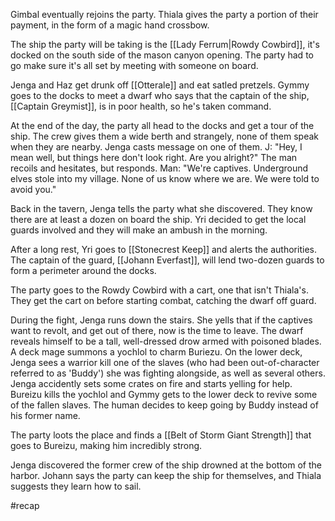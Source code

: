 Gimbal eventually rejoins the party. Thiala gives the party a portion of their payment, in the form of a magic hand crossbow. 

The ship the party will be taking is the [[Lady Ferrum|Rowdy Cowbird]], it's docked on the south side of the mason canyon opening. The party had to go make sure it's all set by meeting with someone on board.

Jenga and Haz get drunk off [[Otterale]] and eat satled pretzels. Gymmy goes to the docks to meet a dwarf who says that the captain of the ship, [[Captain Greymist]], is in poor health, so he's taken command. 

At the end of the day, the party all head to the docks and get a tour of the ship. The crew gives them a wide berth and strangely, none of them speak when they are nearby. Jenga casts message on one of them.
J: "Hey, I mean well, but things here don't look right. Are you alright?"
The man recoils and hesitates, but responds.
Man: "We're captives. Underground elves stole into my village. None of us know where we are. We were told to avoid you."

Back in the tavern, Jenga tells the party what she discovered. They know there are at least a dozen on board the ship. Yri decided to get the local guards involved and they will make an ambush in the morning.

After a long rest, Yri goes to [[Stonecrest Keep]] and alerts the authorities. The captain of the guard, [[Johann Everfast]], will lend two-dozen guards to form a perimeter around the docks. 

The party goes to the Rowdy Cowbird with a cart, one that isn't Thiala's. They get the cart on before starting combat, catching the dwarf off guard.

During the fight, Jenga runs down the stairs. She yells that if the captives want to revolt, and get out of there, now is the time to leave. 
The dwarf reveals himself to be a tall, well-dressed drow armed with poisoned blades. A deck mage summons a yochlol to charm Buriezu. On the lower deck, Jenga sees a warrior kill one of the slaves (who had been out-of-character referred to as 'Buddy') she was fighting alongside, as well as several others. Jenga accidently sets some crates on fire and starts yelling for help.
Bureizu kills the yochlol and Gymmy gets to the lower deck to revive some of the fallen slaves. The human decides to keep going by Buddy instead of his former name. 

The party loots the place and finds a [[Belt of Storm Giant Strength]] that goes to Bureizu, making him incredibly strong. 

Jenga discovered the former crew of the ship drowned at the bottom of the harbor. Johann says the party can keep the ship for themselves, and Thiala suggests they learn how to sail.

#recap